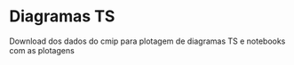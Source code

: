 # Diagramas TS
Download dos dados do cmip para plotagem de diagramas TS e notebooks com as plotagens

